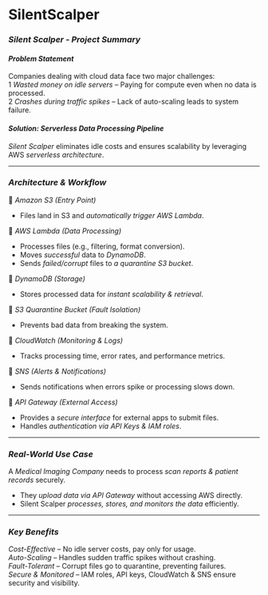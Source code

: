 # SilentScalper
### *Silent Scalper - Project Summary*   

#### *Problem Statement*  
Companies dealing with cloud data face two major challenges:  
1 *Wasted money on idle servers* – Paying for compute even when no data is processed.  
2 *Crashes during traffic spikes* – Lack of auto-scaling leads to system failure.  

#### *Solution: Serverless Data Processing Pipeline*  
*Silent Scalper* eliminates idle costs and ensures scalability by leveraging AWS *serverless architecture*.  

---

### *Architecture & Workflow*  

⿡ *Amazon S3 (Entry Point)*  
   - Files land in S3 and *automatically trigger AWS Lambda*.  

⿢ *AWS Lambda (Data Processing)*  
   - Processes files (e.g., filtering, format conversion).  
   - Moves *successful* data to *DynamoDB*.  
   - Sends *failed/corrupt* files to *a quarantine S3 bucket*.  

⿣ *DynamoDB (Storage)*  
   - Stores processed data for *instant scalability & retrieval*.  

⿤ *S3 Quarantine Bucket (Fault Isolation)*  
   - Prevents bad data from breaking the system.  

⿥ *CloudWatch (Monitoring & Logs)*  
   - Tracks processing time, error rates, and performance metrics.  

⿦ *SNS (Alerts & Notifications)*  
   - Sends notifications when errors spike or processing slows down.  

⿧ *API Gateway (External Access)*  
   - Provides a *secure interface* for external apps to submit files.  
   - Handles *authentication via API Keys & IAM roles*.  

---

### *Real-World Use Case*  
A *Medical Imaging Company* needs to process *scan reports & patient records* securely.  
- They *upload data via API Gateway* without accessing AWS directly.  
- Silent Scalper *processes, stores, and monitors the data* efficiently.  

---

### *Key Benefits*  
 *Cost-Effective* – No idle server costs, pay only for usage.  
 *Auto-Scaling* – Handles sudden traffic spikes without crashing.  
 *Fault-Tolerant* – Corrupt files go to quarantine, preventing failures.  
 *Secure & Monitored* – IAM roles, API keys, CloudWatch & SNS ensure security and visibility.  


